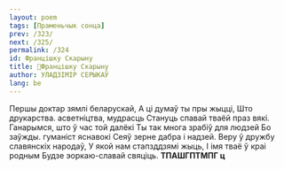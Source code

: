 ```yaml
---
layout: poem
tags: [Праменьчык сонца]
prev: /323/
next: /325/
permalink: /324
id: Францішку Скарыну
title: 🚧Францішку Скарыну
author: УЛАДЗІМІР СЕРЫКАЎ
lang: be
---
```



Першы доктар зямлі беларускай, А ці думаў ты пры жыцці,
Што друкарства. асветніцтва, мудрасць
Стануць спавай тваёй праз вякі. Ганарымся, што ў час той далёкі Ты так многа зрабіў для людзей Бо заўжды. гуманіст яснавокі Сеяў зерне дабра і надзей.
Веру ў дружбу славянскіх народаў,
У якой нам стапзддзямі жыць, I імя тваё ў краі родным Будзе эоркаю-славай свяціць.
**ТПАШГПТМПГ ц**
